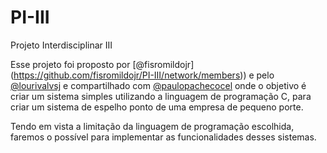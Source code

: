 # PI-III
Projeto Interdisciplinar III

Esse projeto foi proposto por [@fisromildojr] (https://github.com/fisromildojr/PI-III/network/members)) e pelo [@lourivalvsj](https://github.com/lourivalvsj) e compartilhado com [@paulopachecocel](https://github.com/paulopachecocel)  onde o objetivo é criar um sistema simples utilizando a linguagem de programação C, para criar um sistema de espelho ponto de uma empresa de pequeno porte.

Tendo em vista a limitação da linguagem de programação escolhida, faremos o possível para implementar as funcionalidades desses sistemas.
